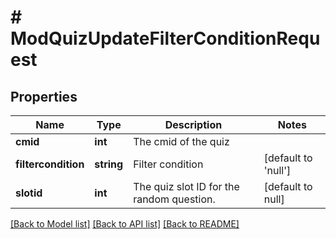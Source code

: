 # # ModQuizUpdateFilterConditionRequest

## Properties

Name | Type | Description | Notes
------------ | ------------- | ------------- | -------------
**cmid** | **int** | The cmid of the quiz |
**filtercondition** | **string** | Filter condition | [default to 'null']
**slotid** | **int** | The quiz slot ID for the random question. | [default to null]

[[Back to Model list]](../../README.md#models) [[Back to API list]](../../README.md#endpoints) [[Back to README]](../../README.md)
